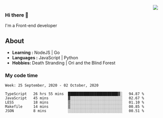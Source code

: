<img align='right' src="https://github-readme-stats.vercel.app/api?username=strugglebak&show_icons=true">

### Hi there 👋

I'm a Front-end developer

## About

-  **Learning :** NodeJS | Go
-  **Languages :** JavaScript | Python
-  **Hobbies:** Death Stranding | Ori and the Blind Forest

### My code time

<!--START_SECTION:waka-->
```text
Week: 25 September, 2020 - 02 October, 2020

TypeScript   26 hrs 55 mins  ███████████████████████▓░   94.87 % 
JavaScript   45 mins         ▓░░░░░░░░░░░░░░░░░░░░░░░░   02.67 % 
LESS         18 mins         ▒░░░░░░░░░░░░░░░░░░░░░░░░   01.10 % 
Makefile     14 mins         ▒░░░░░░░░░░░░░░░░░░░░░░░░   00.85 % 
JSON         8 mins          ░░░░░░░░░░░░░░░░░░░░░░░░░   00.51 % 
```
<!--END_SECTION:waka-->

